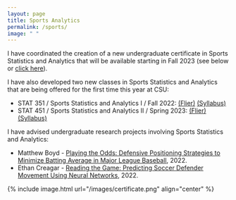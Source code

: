 ```yaml
---
layout: page
title: Sports Analytics
permalink: /sports/
image: " "
---
```


I have coordinated the creation of a new undergraduate certificate in Sports Statistics and Analytics that will be available starting in Fall 2023 (see below or <a href="/images/certificate.png">click here</a>).

I have also developed two new classes in Sports Statistics and Analytics that are being offered for the first time this year at CSU:<br>
<ul style="list-style-type:disc">
<li>STAT 351 / Sports Statistics and Analytics I / Fall 2022: <a href="sports1-flier.pdf">(Flier)</a> <a href="stat351-syllabus.pdf">(Syllabus)</a></li>
    <li>STAT 451 / Sports Statistics and Analytics II / Spring 2023: <a href="sports2-flier.pdf">(Flier)</a> <a href="stat451-syllabus.pdf">(Syllabus)</a></li>
</ul>

I have advised undergraduate research projects involving Sports Statistics and Analytics:
- Matthew Boyd - <a href="boyd-shifting-research.pdf">Playing the Odds: Defensive Positioning Strategies to Minimize Batting Average in Major League Baseball</a>, 2022.
- Ethan Creagar - <a href="creagar-soccer-tracking.pdf">Reading the Game: Predicting Soccer Defender Movement Using Neural Networks</a>, 2022.

{% include image.html url="/images/certificate.png" align="center" %}

